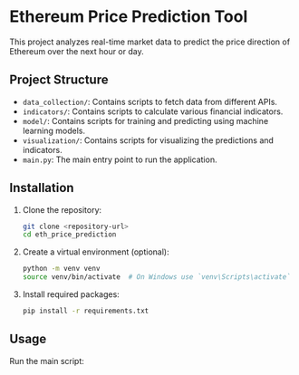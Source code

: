 # Ethereum Price Prediction Tool

This project analyzes real-time market data to predict the price direction of Ethereum over the next hour or day.

## Project Structure

- `data_collection/`: Contains scripts to fetch data from different APIs.
- `indicators/`: Contains scripts to calculate various financial indicators.
- `model/`: Contains scripts for training and predicting using machine learning models.
- `visualization/`: Contains scripts for visualizing the predictions and indicators.
- `main.py`: The main entry point to run the application.

## Installation

1. Clone the repository:
   ```bash
   git clone <repository-url>
   cd eth_price_prediction
   ```

2. Create a virtual environment (optional):
   ```bash
   python -m venv venv
   source venv/bin/activate  # On Windows use `venv\Scripts\activate`
   ```

3. Install required packages:
   ```bash
   pip install -r requirements.txt
   ```

## Usage

Run the main script:
